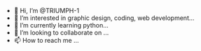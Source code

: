 - 👋 Hi, I’m @TRIUMPH-1
- 👀 I’m interested in graphic design, coding, web development...
- 🌱 I’m currently learning python...
- 💞️ I’m looking to collaborate on ...
- 📫 How to reach me ...

<!---
TRIUMPH-1/TRIUMPH-1 is a ✨ special ✨ repository because its `README.md` (this file) appears on your GitHub profile.
You can click the Preview link to take a look at your changes.
--->
